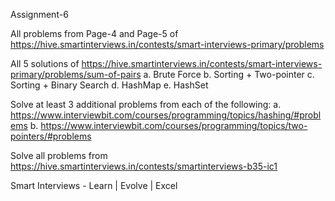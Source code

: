 Assignment-6

All problems from Page-4 and Page-5 of https://hive.smartinterviews.in/contests/smart-interviews-primary/problems

All 5 solutions of https://hive.smartinterviews.in/contests/smart-interviews-primary/problems/sum-of-pairs
a. Brute Force
b. Sorting + Two-pointer
c. Sorting + Binary Search
d. HashMap
e. HashSet

Solve at least 3 additional problems from each of the following:
a. https://www.interviewbit.com/courses/programming/topics/hashing/#problems
b. https://www.interviewbit.com/courses/programming/topics/two-pointers/#problems

Solve all problems from https://hive.smartinterviews.in/contests/smartinterviews-b35-ic1

Smart Interviews - Learn | Evolve | Excel  
